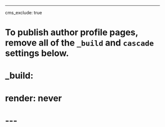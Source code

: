 ---
cms_exclude: true

# To publish author profile pages, remove all of the `_build` and `cascade` settings below.
# _build:
#   render: never
# ---
